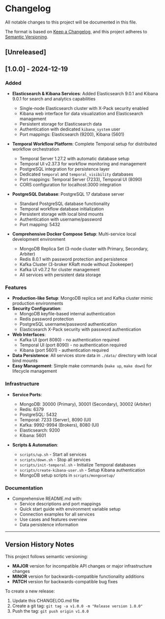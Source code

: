 # Changelog

All notable changes to this project will be documented in this file.

The format is based on [Keep a Changelog](https://keepachangelog.com/en/1.0.0/),
and this project adheres to [Semantic Versioning](https://semver.org/spec/v2.0.0.html).

## [Unreleased]

## [1.0.0] - 2024-12-19

### Added
- **Elasticsearch & Kibana Services**: Added Elasticsearch 9.0.1 and Kibana 9.0.1 for search and analytics capabilities
  - Single-node Elasticsearch cluster with X-Pack security enabled
  - Kibana web interface for data visualization and Elasticsearch management
  - Persistent storage for Elasticsearch data
  - Authentication with dedicated `kibana_system` user
  - Port mappings: Elasticsearch (9200), Kibana (5601)

- **Temporal Workflow Platform**: Complete Temporal setup for distributed workflow orchestration
  - Temporal Server 1.27.2 with automatic database setup
  - Temporal UI v2.37.3 for workflow monitoring and management
  - PostgreSQL integration for persistence layer
  - Dedicated `temporal` and `temporal_visibility` databases
  - Port mappings: Temporal Server (7233), Temporal UI (8090)
  - CORS configuration for localhost:3000 integration

- **PostgreSQL Database**: PostgreSQL 17 database server
  - Standard PostgreSQL database functionality
  - Temporal workflow database initialization
  - Persistent storage with local bind mounts
  - Authentication with username/password
  - Port mapping: 5432

- **Comprehensive Docker Compose Setup**: Multi-service local development environment
  - MongoDB Replica Set (3-node cluster with Primary, Secondary, Arbiter)
  - Redis 8.0.1 with password protection and persistence
  - Kafka Cluster (3-broker KRaft mode without Zookeeper)
  - Kafka UI v0.7.2 for cluster management
  - All services with persistent data storage

### Features
- **Production-like Setup**: MongoDB replica set and Kafka cluster mimic production environments
- **Security Configuration**: 
  - MongoDB keyfile-based internal authentication
  - Redis password protection
  - PostgreSQL username/password authentication
  - Elasticsearch X-Pack security with password authentication
- **Web Interfaces**: 
  - Kafka UI (port 8080) - no authentication required
  - Temporal UI (port 8090) - no authentication required  
  - Kibana (port 5601) - authentication required
- **Data Persistence**: All services store data in `./data/` directory with local bind mounts
- **Easy Management**: Simple make commands (`make up`, `make down`) for lifecycle management

### Infrastructure
- **Service Ports**:
  - MongoDB: 30000 (Primary), 30001 (Secondary), 30002 (Arbiter)
  - Redis: 6379
  - PostgreSQL: 5432
  - Temporal: 7233 (Server), 8090 (UI)
  - Kafka: 9992-9994 (Brokers), 8080 (UI)
  - Elasticsearch: 9200
  - Kibana: 5601

- **Scripts & Automation**:
  - `scripts/up.sh` - Start all services
  - `scripts/down.sh` - Stop all services
  - `scripts/init-temporal.sh` - Initialize Temporal databases
  - `scripts/create-kibana-user.sh` - Setup Kibana authentication
  - MongoDB setup scripts in `scripts/mongosetup/`

### Documentation
- Comprehensive README.md with:
  - Service descriptions and port mappings
  - Quick start guide with environment variable setup
  - Connection examples for all services
  - Use cases and features overview
  - Data persistence information

---

## Version History Notes

This project follows semantic versioning:
- **MAJOR** version for incompatible API changes or major infrastructure changes
- **MINOR** version for backwards-compatible functionality additions
- **PATCH** version for backwards-compatible bug fixes

To create a new release:
1. Update this CHANGELOG.md file
2. Create a git tag: `git tag -a v1.0.0 -m "Release version 1.0.0"`
3. Push the tag: `git push origin v1.0.0` 
